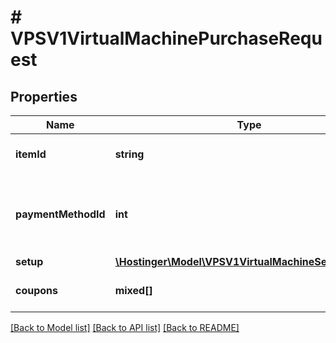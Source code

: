 # # VPSV1VirtualMachinePurchaseRequest

## Properties

Name | Type | Description | Notes
------------ | ------------- | ------------- | -------------
**itemId** | **string** | Catalog price item ID |
**paymentMethodId** | **int** | Payment method ID, default will be used if not provided |
**setup** | [**\Hostinger\Model\VPSV1VirtualMachineSetupRequest**](VPSV1VirtualMachineSetupRequest.md) |  |
**coupons** | **mixed[]** | Discount coupon codes |

[[Back to Model list]](../../README.md#models) [[Back to API list]](../../README.md#endpoints) [[Back to README]](../../README.md)
